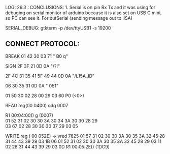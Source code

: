 LOG:
26.3 : CONCLUSIONS: 
        1. Serial is on pin Rx Tx and it was using for debuging on serial monitor of arduino
           because it is also set on USB C mini, so PC can see it.
           For outSerial (sending message out to lISA)
           

SERIAL_DEBUG:
     gtkterm -p /dev/ttyUSB1 -s 19200

## CONNECT PROTOCOL:
BREAK
01 42 30 03 71  " B0 q"

SIGN
2F 3F 21 0D 0A    "/?!"

2F 4C 31 35 41 5F 49 44 0D 0A   "/L15A_ID"

06 30 35 31 0D 0A    " 051"

01 50 30 02 28 00 29 03 60   P0 (<0>) 

READ reg(00 0400)  odg 0007

R1 00:04:00() g (0007)  
01 52 31 02 30 30 3A 30 34 3A 30 30 28 29  
03 67 02 28 30 30 30 37 29 03 05 



WRITE reg ( 00 052E) -> vred 7625
01 57 31 02 30 30 3A 30 35 3A 32 45 28 31 44 43 39 29 03 1B 06 01 52 31 02 30 30 3A 30 35 3A 32 45 28 29 03 11 02 28 31 44 43 39 29 03 0D 
  R1 00:05:2E()   (1DC9) 
